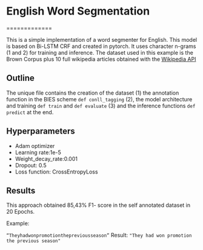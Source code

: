 # English Word Segmentation
=============

This is a simple implementation of a word segmenter for English. This model is based on Bi-LSTM CRF and created in pytorch. It uses character n-grams (1 and 2) for training and inference. The dataset used in this example is the Brown Corpus plus 10 full wikipedia articles  obtained with the [Wikipedia API](https://github.com/martin-majlis/Wikipedia-API)

Outline
-----
The unique file contains the creation of the dataset (1) the annotation function in the BIES scheme ``def conll_tagging`` (2), the model architecture and training ``def train`` and ``def evaluate`` (3) and the inference functions ``def predict`` at the end. 

Hyperparameters
-----
* Adam optimizer 
* Learning rate:1e-5
* Weight_decay_rate:0.001
* Dropout: 0.5 
* Loss function: CrossEntropyLoss


Results
-----
This approach obtained 85,43%  F1- score in the self annotated dataset in 20 Epochs. 

Example:

  ``“Theyhadwonpromotionthepreviousseason”``
    Result:
  ``"They had won promotion the previous season" ``
